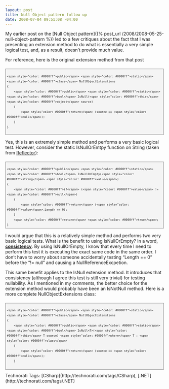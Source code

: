 ```yaml
---
layout: post
title: Null Object pattern follow up
date: 2008-07-04 09:51:08 -04:00
---
```


My earlier post on the [Null Object pattern]({% post_url /2008/2008-05-25-null-object-pattern %}) led to a few critiques about the fact that I was presenting an extension method to do what is essentially a very simple logical test, and, as a result, doesn’t provide much value.

For reference, here is the original extension method from that post
  <div style="border-right: gray 1px solid; padding-right: 4px; padding-left: 4px; font-size: 8pt; border-top: gray 1px solid; padding-bottom: 4px; margin: 20px 0px 10px; overflow: auto; border-left: gray 1px solid; width: 97.5%; cursor: text; max-height: 200px; line-height: 12pt; padding-top: 4px; border-bottom: gray 1px solid; font-family: consolas, 'Courier New', courier, monospace; background-color: #f4f4f4">   

```
<span style="color: #0000ff">public</span> <span style="color: #0000ff">static</span> <span style="color: #0000ff">class</span> NullObjectExtenstions
{
    <span style="color: #0000ff">public</span> <span style="color: #0000ff">static</span> <span style="color: #0000ff">bool</span> IsNull(<span style="color: #0000ff">this</span> <span style="color: #0000ff">object</span> source)
    {
        <span style="color: #0000ff">return</span> (source == <span style="color: #0000ff">null</span>);
    }
}
```

</div>



Yes, this is an extremely simple method and performs a very basic logical test. However, consider the static IsNullOrEmtpy function on String (taken from [Reflector](http://www.aisto.com/roeder/dotnet/)):


<div style="border-right: gray 1px solid; padding-right: 4px; padding-left: 4px; font-size: 8pt; border-top: gray 1px solid; padding-bottom: 4px; margin: 20px 0px 10px; overflow: auto; border-left: gray 1px solid; width: 97.5%; cursor: text; max-height: 200px; line-height: 12pt; padding-top: 4px; border-bottom: gray 1px solid; font-family: consolas, 'Courier New', courier, monospace; background-color: #f4f4f4">
  

```
<span style="color: #0000ff">public</span> <span style="color: #0000ff">static</span> <span style="color: #0000ff">bool</span> IsNullOrEmpty(<span style="color: #0000ff">string</span> <span style="color: #0000ff">value</span>)
{
    <span style="color: #0000ff">if</span> (<span style="color: #0000ff">value</span> != <span style="color: #0000ff">null</span>)
    {
        <span style="color: #0000ff">return</span> (<span style="color: #0000ff">value</span>.Length == 0);
    }
    <span style="color: #0000ff">return</span> <span style="color: #0000ff">true</span>;
}
```

</div>



I would argue that this is a relatively simple method and performs two very basic logical tests. What is the benefit to using IsNullOrEmpty? In a word, **<u>consistency</u>**. By using IsNullOrEmpty, I know that every time I need to perform this test it is executing the exact same code in the same order. I don’t have to worry about someone accidentally testing “Length == 0” before the “!= null” and causing a NullReferenceExcpetion.

This same benefit applies to the IsNull extension method. It introduces that consistency (although I agree this test is still very trivial) for testing nullability. As I mentioned in my comments, the better choice for the extension method would probably have been an IsNotNull method. Here is a more complete NullObjectExtensions class:


<div style="border-right: gray 1px solid; padding-right: 4px; padding-left: 4px; font-size: 8pt; border-top: gray 1px solid; padding-bottom: 4px; margin: 20px 0px 10px; overflow: auto; border-left: gray 1px solid; width: 97.5%; cursor: text; max-height: 200px; line-height: 12pt; padding-top: 4px; border-bottom: gray 1px solid; font-family: consolas, 'Courier New', courier, monospace; height: 246px; background-color: #f4f4f4">
  

```
<span style="color: #0000ff">public</span> <span style="color: #0000ff">static</span> <span style="color: #0000ff">class</span> NullObjectExtenstions
{
    <span style="color: #0000ff">public</span> <span style="color: #0000ff">static</span> <span style="color: #0000ff">bool</span> IsNull<T>(<span style="color: #0000ff">this</span> T source) <span style="color: #0000ff">where</span> T : <span style="color: #0000ff">class</span>
    {
        <span style="color: #0000ff">return</span> (source == <span style="color: #0000ff">null</span>);
    }

    <span style="color: #0000ff">public</span> <span style="color: #0000ff">static</span> <span style="color: #0000ff">bool</span> IsNotNull<T>(<span style="color: #0000ff">this</span> T source) <span style="color: #0000ff">where</span> T : <span style="color: #0000ff">class</span>
    {
        <span style="color: #0000ff">return</span> (source != <span style="color: #0000ff">null</span>);
    }
}
```

</div>

<div style="padding-right: 0px; padding-left: 0px; float: none; padding-bottom: 0px; margin: 0px; padding-top: 0px; display: inline" id="scid:0767317B-992E-4b12-91E0-4F059A8CECA8:5188f4ff-65a3-4195-a276-e38d14fbd477" class="wlWriterSmartContent">Technorati Tags: [CSharp](http://technorati.com/tags/CSharp), [.NET](http://technorati.com/tags/.NET)</div>
